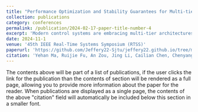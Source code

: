 ```yaml
---
title: "Performance Optimization and Stability Guarantees for Multi-tier Real-Time Control Systems"
collection: publications
category: conferences
permalink: /publication/2024-02-17-paper-title-number-4
excerpt: 'Modern control systems are embracing multi-tier architectures integrating end devices and edge servers. However, due to the distinct control performance demands associated with each control task, it is a formidable challenge to optimize the control performance of multiple control tasks subject to stringent computation resource constraints while guaranteeing stability. Moreover, inherent contradictions exist in the timing aspect between the stability guarantee, which relies on offline analysis, and the run-time control performance, which should be enhanced online. It is essential to bridge the gap between the real-time scheduling of control tasks and their actual control performance. In this paper, we propose a novel real-time scheduling approach for multi-tier control systems, which leverages end devices for executing real-time control tasks and edge devices for run time coordination. Specifically, we first introduce a new data driven value function, called time/state/utility functions (TSUF), for modeling control system performance. TSUF captures not only timing but also the dynamic states of the physical plants. Subsequently, we propose value-based control scheduling (VCS), which is a multi-granularity scheduling mechanism based on our TSUF value function. VCS distinguishes the scheduling of stability jobs for ensuring system stability and performance jobs for optimizing real-time control performance based on run-time physical states. Finally, through realistic case studies involving multiple control loops, we demonstrate the advantages of VCS over existing scheduling approaches in terms of both control and real-time performance.'
date: 2024-11-1
venue: '45th IEEE Real-Time Systems Symposium (RTSS)'
paperurl: 'https://github.com/Jeffery22-Sjtu/jeffery22.github.io/tree/master/files/Performance_Optimization_and_Stability_Guarantees_for_Multi_tier_Real_time_Control_System.pdf'
citation: 'Yehan Ma, Ruijie Fu, An Zou, Jing Li, Cailian Chen, Chenyang Lu, and Xinping Guan. (2024). Performance Optimization and Stability Guarantees for Multi-tier Real-Time Control Systems, 45th IEEE Real-Time Systems Symposium (RTSS).'
---
```


The contents above will be part of a list of publications, if the user clicks the link for the publication than the contents of section will be rendered as a full page, allowing you to provide more information about the paper for the reader. When publications are displayed as a single page, the contents of the above "citation" field will automatically be included below this section in a smaller font.
